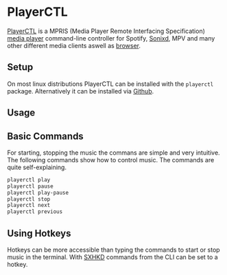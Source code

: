 # PlayerCTL

[PlayerCTL](https://github.com/altdesktop/playerctl) is a MPRIS (Media Player
Remote Interfacing Specification) [media player](/wiki/audio.md#media-software)
command-line controller for Spotify, [Sonixd](/wiki/subsonic.md#client), MPV and
many other different media clients aswell as [browser](/wiki/browser.md).

## Setup

On most linux distributions PlayerCTL can be installed with the `playerctl`
package.
Alternatively it can be installed via
[Github](https://github.com/altdesktop/playerctl).

## Usage

## Basic Commands

For starting, stopping the music the commans are simple and very intuitive.
The following commands show how to control music.
The commands are quite self-explaining.

```sh
playerctl play
playerctl pause
playerctl play-pause
playerctl stop
playerctl next
playerctl previous
```

## Using Hotkeys

Hotkeys can be more accessible than typing the commands to start or stop music
in the terminal.
With [SXHKD](/wiki/linux/sxhkd.md#setting-a-hotkey) commands from the CLI can
be set to a hotkey.
